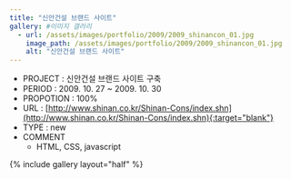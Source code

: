 ```yaml
---
title: "신안건설 브랜드 사이트"
gallery: #이미지 갤러리
  - url: /assets/images/portfolio/2009/2009_shinancon_01.jpg
    image_path: /assets/images/portfolio/2009/2009_shinancon_01.jpg
    alt: "신안건설 브랜드 사이트"
---
```


- PROJECT : 신안건설 브랜드 사이트 구축
- PERIOD : 2009. 10. 27 ~ 2009. 10. 30
- PROPOTION : 100%
- URL : [http://www.shinan.co.kr/Shinan-Cons/index.shn](http://www.shinan.co.kr/Shinan-Cons/index.shn){:target="blank"}
- TYPE : new
- COMMENT
  - HTML, CSS, javascript

{% include gallery layout="half" %}
